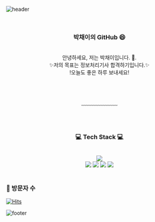 ![header](https://capsule-render.vercel.app/api?type=waving&&color=gradient&height=100&section=header&fontSize=90)


<div align = "center">

<br/>
<h3>박채이의 GitHub 😄</h3><br/>
안녕하세요, 저는 박채이입니다. 👋.<br/>
✨저의 목표는 정보처리기사 합격하기입니다.✨<br/>
!오늘도 좋은 하루 보내세요!



<br/><br/>


<!-- [![Gmail Badge](https://img.shields.io/badge/Gmail-d14836?style=flat-square&logo=Gmail&logoColor=white&link=mailto:jjuhee0913@gmail.com)](mailto:claemi123@gmail.com) -->
 
  
﹏﹏﹏﹏﹏﹏﹏

<br/><br/>
 
<h3>💻 Tech Stack 💻</h3>




<br/>








<img src="https://img.shields.io/badge/JavaScript-F7DF1E?style=flat-square&logo=JavaScript&logoColor=white"/>
  
<br>

<img src="https://img.shields.io/badge/Arduino-00979D?style=flat-square&logo=Arduino&logoColor=white"/>

<img src="https://img.shields.io/badge/Git-F05032?style=flat-square&logo=Git&logoColor=white"/>

<img src="https://img.shields.io/badge/Python-3776AB?style=flat-square&logo=Python&logoColor=white"/>

<img src="https://img.shields.io/badge/C-A8B9CC?style=flat-square&logo=C&logoColor=white"/>

</div>



<br/>

### 💌  방문자 수
[![Hits](https://hits.seeyoufarm.com/api/count/incr/badge.svg?url=https%3A%2F%2Fgithub.com%2Fqkrcodl&count_bg=%23FF0000&title_bg=%23555555&icon=&icon_color=%23E7E7E7&title=hits&edge_flat=false)](https://hits.seeyoufarm.com)
<br>


![footer](https://capsule-render.vercel.app/api?type=waving&&color=gradient&height=100&section=footer&fontSize=90)



